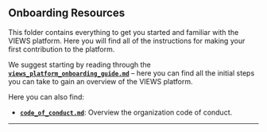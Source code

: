 ## Onboarding Resources

This folder contains everything to get you started and familiar with the VIEWS platform. Here you will find all of the instructions for making your first contribution to the platform. 

We suggest starting by reading through the **[`views_platform_onboarding_guide.md`](./views_platform_onboarding_guide.md)** – here you can find all the initial steps you can take to gain an overview of the VIEWS platform. 

Here you can also find: 

- **[`code_of_conduct.md`](./code_of_conduct.md)**: Overview the organization code of conduct. 

---